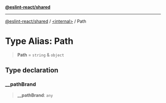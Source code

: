 [**@eslint-react/shared**](../../README.md)

***

[@eslint-react/shared](../../README.md) / [\<internal\>](../README.md) / Path

# Type Alias: Path

> **Path** = `string` & `object`

## Type declaration

### \_\_pathBrand

> **\_\_pathBrand**: `any`
